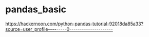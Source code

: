 # pandas_basic


https://hackernoon.com/python-pandas-tutorial-92018da85a33?source=user_profile---------0---------------------
